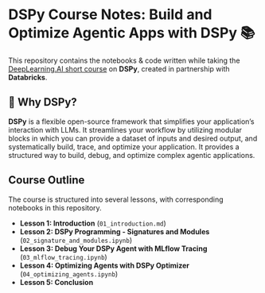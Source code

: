 # DSPy Course Notes: Build and Optimize Agentic Apps with DSPy 📚

This repository contains the notebooks & code written while taking the [DeepLearning.AI short course](https://www.deeplearning.ai/short-courses/dspy-build-optimize-agentic-apps/) on **DSPy**, created in partnership with **Databricks**.

## 🌟 Why DSPy?

**DSPy** is a flexible open-source framework that simplifies your application’s interaction with LLMs. It streamlines your workflow by utilizing modular blocks in which you can provide a dataset of inputs and desired output, and systematically build, trace, and optimize your application. It provides a structured way to build, debug, and optimize complex agentic applications.

## Course Outline

The course is structured into several lessons, with corresponding notebooks in this repository.

- **Lesson 1: Introduction** (`01_introduction.md`)
- **Lesson 2: DSPy Programming - Signatures and Modules** (`02_signature_and_modules.ipynb`)
- **Lesson 3: Debug Your DSPy Agent with MLflow Tracing** (`03_mlflow_tracing.ipynb`)
- **Lesson 4: Optimizing Agents with DSPy Optimizer** (`04_optimizing_agents.ipynb`)
- **Lesson 5: Conclusion**
